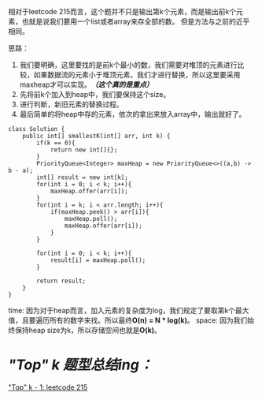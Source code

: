  相对于leetcode 215而言，这个题并不只是输出第k个元素，而是输出前k个元素，也就是说我们要用一个list或者array来存全部的数。
但是方法与之前的近乎相同。

思路：
1. 我们要明确，这里要找的是前k个最小的数，我们需要对堆顶的元素进行比较，如果数据流的元素小于堆顶元素，我们才进行替换，所以这里要采用maxheap才可以实现。***（这个真的是重点）***
2. 先将前k个加入到heap中，我们要保持这个size。
3. 进行判断，新旧元素的替换过程。
4. 最后简单的将heap中存的元素，依次的拿出来放入array中，输出就好了。

```
class Solution {
    public int[] smallestK(int[] arr, int k) {
        if(k == 0){
            return new int[]{};
        }
        PriorityQueue<Integer> maxHeap = new PriorityQueue<>((a,b) -> b - a);
        int[] result = new int[k];
        for(int i = 0; i < k; i++){
            maxHeap.offer(arr[i]);
        }
        for(int i = k; i < arr.length; i++){
            if(maxHeap.peek() > arr[i]){
                maxHeap.poll();
                maxHeap.offer(arr[i]);
            }
        }

        for(int i = 0; i < k; i++){
            result[i] = maxHeap.poll();
        }

        return result;
    }
}
```

time: 因为对于heap而言，加入元素的复杂度为log，我们规定了要取第k个最大值，且要遍历所有的数字来找。所以最终**O(n) = N * log(k)**。
space: 因为我们始终保持heap size为k，所以存储空间也就是**O(k)**。

# ***"Top" k 题型总结ing：***
["Top" k - 1: leetcode 215](https://leetcode-cn.com/problems/kth-largest-element-in-an-array/solution/java-top-k-1-by-donoghl-2/)